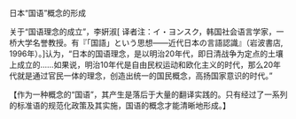 日本“国语”概念的形成

关于“国语理念的成立”，李姸淑[ 译者注：イ・ヨンスク，韩国社会语言学家，一桥大学名誉教授。有『「国語」という思想――近代日本の言語認識』（岩波書店, 1996年）。]认为，“日本的国语理念，是以明治20年代，即日清战争为定点的土壤上成立的……如果说，明治10年代是自由民权运动和欧化主义的时代，那么20年代就是通过官民一体的理念，创造出统一的国民概念，高扬国家意识的时代。”

【作为一种概念的“国语”，其产生是落后于大量的翻译实践的。只有经过了一系列的标准语的规范化政策及其实施，国语的概念才能清晰地形成。】